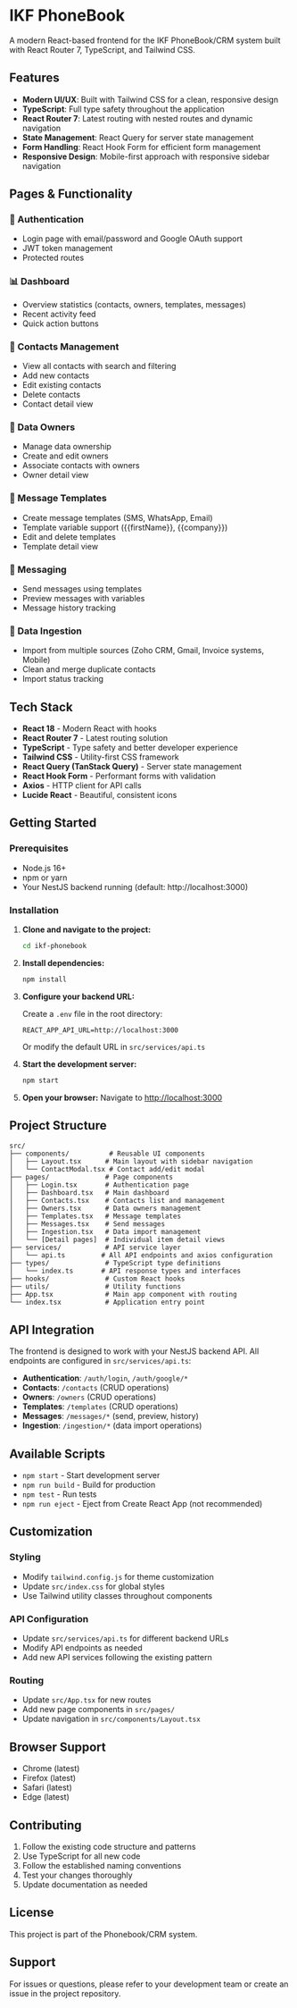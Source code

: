 # IKF PhoneBook

A modern React-based frontend for the IKF PhoneBook/CRM system built with React Router 7, TypeScript, and Tailwind CSS.

## Features

- **Modern UI/UX**: Built with Tailwind CSS for a clean, responsive design
- **TypeScript**: Full type safety throughout the application
- **React Router 7**: Latest routing with nested routes and dynamic navigation
- **State Management**: React Query for server state management
- **Form Handling**: React Hook Form for efficient form management
- **Responsive Design**: Mobile-first approach with responsive sidebar navigation

## Pages & Functionality

### 🔐 Authentication
- Login page with email/password and Google OAuth support
- JWT token management
- Protected routes

### 📊 Dashboard
- Overview statistics (contacts, owners, templates, messages)
- Recent activity feed
- Quick action buttons

### 👥 Contacts Management
- View all contacts with search and filtering
- Add new contacts
- Edit existing contacts
- Delete contacts
- Contact detail view

### 👤 Data Owners
- Manage data ownership
- Create and edit owners
- Associate contacts with owners
- Owner detail view

### 📝 Message Templates
- Create message templates (SMS, WhatsApp, Email)
- Template variable support ({{firstName}}, {{company}})
- Edit and delete templates
- Template detail view

### 💬 Messaging
- Send messages using templates
- Preview messages with variables
- Message history tracking

### 🔄 Data Ingestion
- Import from multiple sources (Zoho CRM, Gmail, Invoice systems, Mobile)
- Clean and merge duplicate contacts
- Import status tracking

## Tech Stack

- **React 18** - Modern React with hooks
- **React Router 7** - Latest routing solution
- **TypeScript** - Type safety and better developer experience
- **Tailwind CSS** - Utility-first CSS framework
- **React Query (TanStack Query)** - Server state management
- **React Hook Form** - Performant forms with validation
- **Axios** - HTTP client for API calls
- **Lucide React** - Beautiful, consistent icons

## Getting Started

### Prerequisites

- Node.js 16+ 
- npm or yarn
- Your NestJS backend running (default: http://localhost:3000)

### Installation

1. **Clone and navigate to the project:**
   ```bash
   cd ikf-phonebook
   ```

2. **Install dependencies:**
   ```bash
   npm install
   ```

3. **Configure your backend URL:**
   
   Create a `.env` file in the root directory:
   ```env
   REACT_APP_API_URL=http://localhost:3000
   ```
   
   Or modify the default URL in `src/services/api.ts`

4. **Start the development server:**
   ```bash
   npm start
   ```

5. **Open your browser:**
   Navigate to [http://localhost:3000](http://localhost:3000)

## Project Structure

```
src/
├── components/          # Reusable UI components
│   ├── Layout.tsx      # Main layout with sidebar navigation
│   └── ContactModal.tsx # Contact add/edit modal
├── pages/              # Page components
│   ├── Login.tsx       # Authentication page
│   ├── Dashboard.tsx   # Main dashboard
│   ├── Contacts.tsx    # Contacts list and management
│   ├── Owners.tsx      # Data owners management
│   ├── Templates.tsx   # Message templates
│   ├── Messages.tsx    # Send messages
│   ├── Ingestion.tsx   # Data import management
│   └── [Detail pages]  # Individual item detail views
├── services/           # API service layer
│   └── api.ts         # All API endpoints and axios configuration
├── types/              # TypeScript type definitions
│   └── index.ts       # API response types and interfaces
├── hooks/              # Custom React hooks
├── utils/              # Utility functions
├── App.tsx             # Main app component with routing
└── index.tsx           # Application entry point
```

## API Integration

The frontend is designed to work with your NestJS backend API. All endpoints are configured in `src/services/api.ts`:

- **Authentication**: `/auth/login`, `/auth/google/*`
- **Contacts**: `/contacts` (CRUD operations)
- **Owners**: `/owners` (CRUD operations)
- **Templates**: `/templates` (CRUD operations)
- **Messages**: `/messages/*` (send, preview, history)
- **Ingestion**: `/ingestion/*` (data import operations)

## Available Scripts

- `npm start` - Start development server
- `npm run build` - Build for production
- `npm test` - Run tests
- `npm run eject` - Eject from Create React App (not recommended)

## Customization

### Styling
- Modify `tailwind.config.js` for theme customization
- Update `src/index.css` for global styles
- Use Tailwind utility classes throughout components

### API Configuration
- Update `src/services/api.ts` for different backend URLs
- Modify API endpoints as needed
- Add new API services following the existing pattern

### Routing
- Update `src/App.tsx` for new routes
- Add new page components in `src/pages/`
- Update navigation in `src/components/Layout.tsx`

## Browser Support

- Chrome (latest)
- Firefox (latest)
- Safari (latest)
- Edge (latest)

## Contributing

1. Follow the existing code structure and patterns
2. Use TypeScript for all new code
3. Follow the established naming conventions
4. Test your changes thoroughly
5. Update documentation as needed

## License

This project is part of the Phonebook/CRM system.

## Support

For issues or questions, please refer to your development team or create an issue in the project repository.
